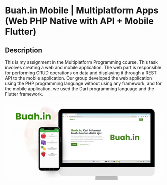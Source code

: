 # Buah.in Mobile | Multiplatform Apps (Web PHP Native with API + Mobile Flutter)

## Description
This is my assignment in the Multiplatform Programming course. This task involves creating a web and mobile application. The web part is responsible for performing CRUD operations on data and displaying it through a REST API to the mobile application. Our group developed the web application using the PHP programming language without using any framework, and for the mobile application, we used the Dart programming language and the Flutter framework.

![Buah.in Thumbnail](github/Thumbnail%20Buah.in%20(Multi).png)
